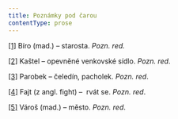 ```yaml
---
title: Poznámky pod čarou
contentType: prose
---
```


[\[1\]](./resources/undefined) Bíro (mad.) – starosta. _Pozn. red._

[\[2\]](./resources/undefined) Kaštel – opevněné venkovské sídlo. _Pozn. red_.

[\[3\]](./resources/undefined) Parobek – čeledín, pacholek. _Pozn. red_.

[\[4\]](./resources/undefined) Fajt (z angl. fight) –  rvát se. _Pozn. red_.

[\[5\]](./resources/undefined) Vároš (mad.) – město. _Pozn. red_.
